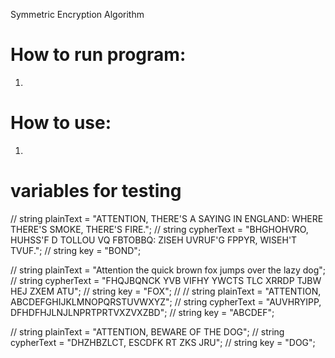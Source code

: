 Symmetric Encryption Algorithm 

# How to run program: 
1. 
# How to use: 
1. 


# variables for testing
//    string plainText = "ATTENTION, THERE'S A SAYING IN ENGLAND: WHERE THERE'S SMOKE, THERE'S FIRE.";
//    string cypherText = "BHGHOHVRO, HUHSS'F D TOLLOU VQ FBTOBBQ: ZISEH UVRUF'G FPPYR, WISEH'T TVUF.";
//    string key = "BOND";

//    string plainText = "Attention the quick brown fox jumps over the lazy dog";
//    string cypherText = "FHQJBQNCK YVB VIFHY YWCTS TLC XRRDP TJBW HEJ ZXEM ATU";
//    string key = "FOX";
//
//    string plainText = "ATTENTION, ABCDEFGHIJKLMNOPQRSTUVWXYZ";
//    string cypherText = "AUVHRYIPP, DFHDFHJLNJLNPRTPRTVXZVXZBD";
//    string key = "ABCDEF";

//        string plainText = "ATTENTION, BEWARE OF THE DOG";
//        string cypherText = "DHZHBZLCT, ESCDFK RT ZKS JRU";
//        string key = "DOG";
